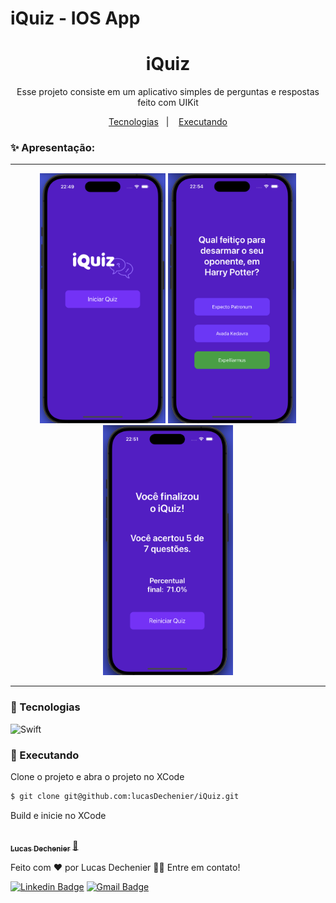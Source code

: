 # iQuiz - IOS App
<h1 align="center"> 
 iQuiz
</h1>

<p align="center">
	Esse projeto consiste em um aplicativo simples de perguntas e respostas feito com UIKit
</p>

<p align="center">
  <a href="#-Tecnologias">Tecnologias</a>&nbsp;&nbsp;&nbsp;|&nbsp;&nbsp;&nbsp;
  <a href="#-Executando">Executando</a> 
</p>

### ✨ Apresentação:
---

<p align="center">
  <img alt="iQuiz" title="#iQuiz" src="./assets_readme/home.png" height="400px">

  <img alt="iQuiz" title="#iQuiz" src="./assets_readme/correct_question.png" height="400px">

  <img alt="iQuiz" title="#iQuiz" src="./assets_readme/score.png" height="400px">
</p>

---

### 🧪 Tecnologias

![Swift](https://img.shields.io/badge/Swift-FA7343?style=for-the-badge&logo=swift&logoColor=white)

### 🚀 Executando

Clone o projeto e abra o projeto no XCode

```bash
$ git clone git@github.com:lucasDechenier/iQuiz.git
```

Build e inicie no XCode
&nbsp;


<a href="https://github.com/lucasDechenier">
 <img style="border-radius: 50%;" src="https://avatars.githubusercontent.com/u/67590074?v=4" width="100px;" alt=""/>
 <br />
 <sub><b>Lucas Dechenier</b></sub></a> <a href="https://github.com/lucasDechenier" title="Rocketseat">🚀</a>

Feito com ❤️ por Lucas Dechenier 👋🏽 Entre em contato!

[![Linkedin Badge](https://img.shields.io/badge/-Lucas_Dechenier-blue?style=flat-square&logo=Linkedin&logoColor=white&link=https://www.linkedin.com/in/lucas-dechenier-14821a175/)](https://www.linkedin.com/in/lucas-dechenier-14821a175/) 
[![Gmail Badge](https://img.shields.io/badge/-lucas.dechenieroliveira@gmail.com-c14438?style=flat-square&logo=Gmail&logoColor=white&link=mailto:lucas.dechenieroliveira@gmail.com)](mailto:lucas.dechenieroliveira@gmail.com)